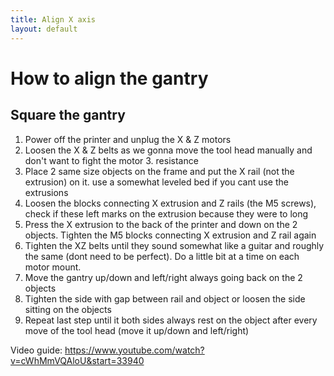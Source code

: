 ```yaml
---
title: Align X axis
layout: default
---
```

# How to align the gantry

## Square the gantry
1. Power off the printer and unplug the X & Z motors
2. Loosen the X & Z belts as we gonna move the tool head manually and don't want to fight the motor 3. resistance
3. Place 2 same size objects on the frame and put the X rail (not the extrusion) on it. use a somewhat leveled bed if you cant use the extrusions
4. Loosen the blocks connecting X extrusion and Z rails (the M5 screws), check if these left marks on the extrusion because they were to long
5. Press the X extrusion to the back of the printer and down on the 2 objects. Tighten the M5 blocks connecting X extrusion and Z rail again
6. Tighten the XZ belts until they sound somewhat like a guitar and roughly the same (dont need to be perfect). Do a little bit at a time on each motor mount.
7. Move the gantry up/down and left/right always going back on the 2 objects
8. Tighten the side with gap between rail and object or loosen the side sitting on the objects
9. Repeat last step until it both sides always rest on the object after every move of the tool head (move it up/down and left/right)

Video guide: https://www.youtube.com/watch?v=cWhMmVQAloU&start=33940
